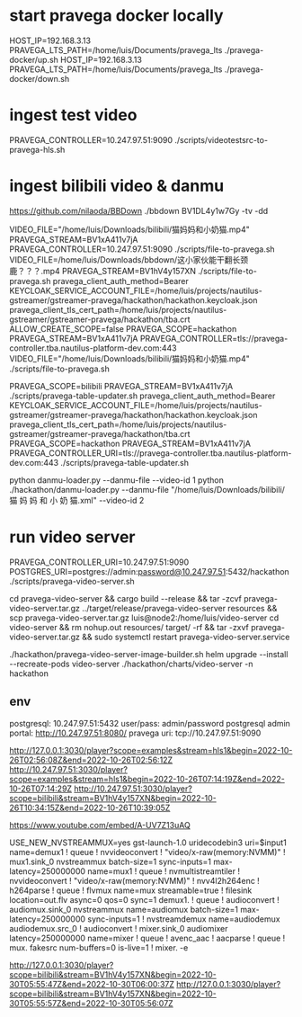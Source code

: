 # start pravega docker locally
HOST_IP=192.168.3.13 PRAVEGA_LTS_PATH=/home/luis/Documents/pravega_lts ./pravega-docker/up.sh
HOST_IP=192.168.3.13 PRAVEGA_LTS_PATH=/home/luis/Documents/pravega_lts ./pravega-docker/down.sh

# ingest test video
PRAVEGA_CONTROLLER=10.247.97.51:9090 ./scripts/videotestsrc-to-pravega-hls.sh

# ingest bilibili video & danmu
https://github.com/nilaoda/BBDown
./bbdown BV1DL4y1w7Gy -tv -dd

VIDEO_FILE="/home/luis/Downloads/bilibili/猫妈妈和小奶猫.mp4" PRAVEGA_STREAM=BV1xA411v7jA PRAVEGA_CONTROLLER=10.247.97.51:9090 ./scripts/file-to-pravega.sh
VIDEO_FILE=/home/luis/Downloads/bbdown/这小家伙能干翻长颈鹿？？？.mp4 PRAVEGA_STREAM=BV1hV4y157XN ./scripts/file-to-pravega.sh
pravega_client_auth_method=Bearer KEYCLOAK_SERVICE_ACCOUNT_FILE=/home/luis/projects/nautilus-gstreamer/gstreamer-pravega/hackathon/hackathon.keycloak.json pravega_client_tls_cert_path=/home/luis/projects/nautilus-gstreamer/gstreamer-pravega/hackathon/tba.crt ALLOW_CREATE_SCOPE=false PRAVEGA_SCOPE=hackathon PRAVEGA_STREAM=BV1xA411v7jA PRAVEGA_CONTROLLER=tls://pravega-controller.tba.nautilus-platform-dev.com:443 VIDEO_FILE="/home/luis/Downloads/bilibili/猫妈妈和小奶猫.mp4" ./scripts/file-to-pravega.sh

PRAVEGA_SCOPE=bilibili PRAVEGA_STREAM=BV1xA411v7jA ./scripts/pravega-table-updater.sh
pravega_client_auth_method=Bearer KEYCLOAK_SERVICE_ACCOUNT_FILE=/home/luis/projects/nautilus-gstreamer/gstreamer-pravega/hackathon/hackathon.keycloak.json pravega_client_tls_cert_path=/home/luis/projects/nautilus-gstreamer/gstreamer-pravega/hackathon/tba.crt PRAVEGA_SCOPE=hackathon PRAVEGA_STREAM=BV1xA411v7jA PRAVEGA_CONTROLLER_URI=tls://pravega-controller.tba.nautilus-platform-dev.com:443 ./scripts/pravega-table-updater.sh

python danmu-loader.py --danmu-file --video-id 1
python ./hackathon/danmu-loader.py --danmu-file "/home/luis/Downloads/bilibili/猫 妈 妈 和 小 奶 猫.xml" --video-id 2

# run video server
PRAVEGA_CONTROLLER_URI=10.247.97.51:9090 POSTGRES_URI=postgres://admin:password@10.247.97.51:5432/hackathon ./scripts/pravega-video-server.sh

cd pravega-video-server && cargo build --release && tar -zcvf pravega-video-server.tar.gz ../target/release/pravega-video-server resources && scp pravega-video-server.tar.gz luis@node2:/home/luis/video-server
cd video-server && rm nohup.out resources/ target/ -rf && tar -zxvf pravega-video-server.tar.gz && sudo systemctl restart pravega-video-server.service

./hackathon/pravega-video-server-image-builder.sh
helm upgrade --install --recreate-pods video-server ./hackathon/charts/video-server -n hackathon

## env
postgresql: 10.247.97.51:5432 user/pass: admin/password
postgresql admin portal: http://10.247.97.51:8080/
pravega uri: tcp://10.247.97.51:9090

http://127.0.0.1:3030/player?scope=examples&stream=hls1&begin=2022-10-26T02:56:08Z&end=2022-10-26T02:56:12Z
http://10.247.97.51:3030/player?scope=examples&stream=hls1&begin=2022-10-26T07:14:19Z&end=2022-10-26T07:14:29Z
http://10.247.97.51:3030/player?scope=bilibili&stream=BV1hV4y157XN&begin=2022-10-26T10:34:15Z&end=2022-10-26T10:39:05Z

https://www.youtube.com/embed/A-UV7Z13uAQ


USE_NEW_NVSTREAMMUX=yes  gst-launch-1.0 uridecodebin3 uri=$input1 name=demux1 ! queue ! nvvideoconvert ! "video/x-raw(memory:NVMM)" ! mux1.sink_0 nvstreammux batch-size=1 sync-inputs=1 max-latency=250000000 name=mux1 ! queue ! nvmultistreamtiler ! nvvideoconvert ! "video/x-raw(memory:NVMM)" ! nvv4l2h264enc ! h264parse ! queue ! flvmux name=mux streamable=true ! filesink location=out.flv  async=0 qos=0 sync=1 demux1. ! queue ! audioconvert ! audiomux.sink_0 nvstreammux name=audiomux batch-size=1 max-latency=250000000 sync-inputs=1 ! nvstreamdemux name=audiodemux audiodemux.src_0  ! audioconvert ! mixer.sink_0 audiomixer latency=250000000 name=mixer ! queue ! avenc_aac ! aacparse ! queue ! mux. fakesrc num-buffers=0 is-live=1 ! mixer. -e

http://127.0.0.1:3030/player?scope=bilibili&stream=BV1hV4y157XN&begin=2022-10-30T05:55:47Z&end=2022-10-30T06:00:37Z
http://127.0.0.1:3030/player?scope=bilibili&stream=BV1hV4y157XN&begin=2022-10-30T05:55:57Z&end=2022-10-30T05:56:07Z
